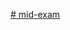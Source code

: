[# mid-exam](https://www.figma.com/proto/LaW4rcIuJrNKpOdRb5NtXt/Untitled?node-id=0-1&t=rxuIkZJO0Ha18j4Z-1)
